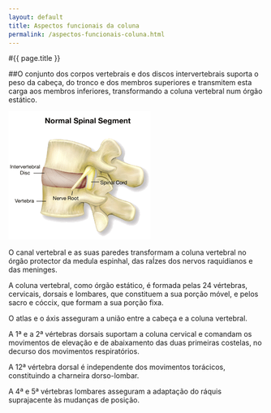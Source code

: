 ```yaml
---
layout: default
title: Aspectos funcionais da coluna
permalink: /aspectos-funcionais-coluna.html
---
```


#{{ page.title }}

##O conjunto dos corpos vertebrais e dos discos intervertebrais suporta o peso da cabeça, do tronco e dos membros superiores e transmitem esta carga aos membros inferiores, transformando a coluna vertebral num órgão estático.

![Movimentos da coluna](assets/coluna-aspectos-funcionais.gif)

O canal vertebral e as suas paredes transformam a coluna vertebral no órgão protector da medula espinhal, das raÍzes dos nervos raquidianos e das meninges.

A coluna vertebral, como órgão estático, é formada pelas 24 vértebras, cervicais, dorsais e lombares, que constituem a sua porção móvel, e pelos sacro e cóccix, que formam a sua porção fixa.

O atlas e o áxis asseguram a união entre a cabeça e a coluna vertebral.

A 1ª e a 2ª vértebras dorsais suportam a coluna cervical e comandam os movimentos de elevação e de abaixamento das duas primeiras costelas, no decurso dos movimentos respiratórios.

A 12ª vértebra dorsal é independente dos movimentos torácicos, constituindo a charneira dorso-lombar.

A 4ª e 5ª vértebras lombares asseguram a adaptação do ráquis suprajacente às mudanças de posição.
